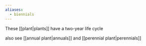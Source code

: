 ```yaml
---
aliases:
  - biennials
---
```

These [[plant|plants]] have a two-year life cycle

also see [[annual plant|annuals]] and [[perennial plant|perennials]]